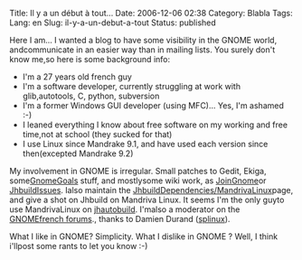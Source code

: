 Title: Il y a un début à tout...
Date: 2006-12-06 02:38
Category: Blabla
Tags:
Lang: en
Slug: il-y-a-un-debut-a-tout
Status: published

Here I am... I wanted a blog to have some visibility in the GNOME world, andcommunicate in an easier way than in mailing lists. You surely don't know me,so here is some background info:

-   I'm a 27 years old french guy
-   I'm a software developer, currently struggling at work with glib,autotools, C, python, subversion
-   I'm a former Windows GUI developer (using MFC)... Yes, I'm ashamed :-)
-   I leaned everything I know about free software on my working and free time,not at school (they sucked for that)
-   I use Linux since Mandrake 9.1, and have used each version since then(excepted Mandrake 9.2)

My involvement in GNOME is irregular. Small patches to Gedit, Ekiga, some[GnomeGoals](http://live.gnome.org/GnomeGoals) stuff, and mostlysome wiki work, as [JoinGnome](http://live.gnome.org/JoinGnome)or  [JhbuildIssues](http://live.gnome.org/JhbuildIssues). Ialso maintain the [JhbuildDependencies/MandrivaLinux](http://live.gnome.org/JhbuildDependencies/MandrivaLinux)page, and give a shot on Jhbuild on Mandriva Linux. It seems I'm the only guyto use MandrivaLinux on [jhautobuild](http://jhbuild.bxlug.be/). I'malso a moderator on the [GNOMEfrench forums](http://fr.gnomesupport.org/forums/)., thanks to Damien Durand ([splinux](http://glive.tuxfamily.org/blog/)).

What I like in GNOME? Simplicity. What I dislike in GNOME ? Well, I think i'llpost some rants to let you know :-)
